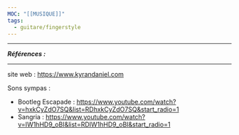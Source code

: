 ```yaml
---
MOC: "[[MUSIQUE]]"
tags:
  - guitare/fingerstyle
---
```

---
***Références :***

---

site web : 
https://www.kyrandaniel.com

Sons sympas : 
- Bootleg Escapade : https://www.youtube.com/watch?v=hxkCyZdO7SQ&list=RDhxkCyZdO7SQ&start_radio=1
- Sangria : https://www.youtube.com/watch?v=IW1hHD9_oBI&list=RDIW1hHD9_oBI&start_radio=1
